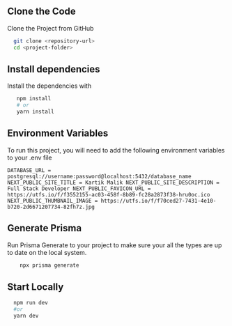 
## Clone the Code

Clone the Project from GitHub

```bash
  git clone <repository-url>
  cd <project-folder>
```
    
## Install dependencies
 
Install the dependencies with

```bash
   npm install 
   # or 
   yarn install
```


## Environment Variables

To run this project, you will need to add the following environment variables to your .env file

`DATABASE_URL = postgresql://username:password@localhost:5432/database_name
NEXT_PUBLIC_SITE_TITLE = Kartik Malik
NEXT_PUBLIC_SITE_DESCRIPTION = Full Stack Developer
NEXT_PUBLIC_FAVICON_URL = https://utfs.io/f/f3552155-ac03-458f-8b89-fc28a2873f38-hru0oc.ico
NEXT_PUBLIC_THUMBNAIL_IMAGE = https://utfs.io/f/f70ced27-7431-4e10-b720-2d6671207734-82fh7z.jpg
` 


## Generate Prisma 

Run Prisma Generate to your project to make sure your all the types are up to date on the local system.

```bash
    npx prisma generate 
```
## Start Locally

```bash
  npm run dev
  #or
  yarn dev
```